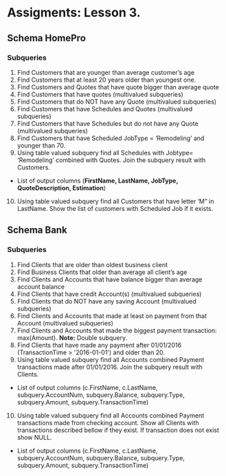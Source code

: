 # Assigments: Lesson 3.

## Schema HomePro

### Subqueries

1. Find Customers that are younger than average customer’s age 
2. Find Customers that at least 20 years older than youngest one. 
3. Find Customers and Quotes that have quote bigger than average quote 
4. Find Customers that have quotes (multivalued subqueries) 
5. Find Customers that do NOT have any Quote (multivalued subqueries) 
6. Find Customers that have Schedules and Quotes (multivalued subqueries) 
7. Find Customers that have Schedules but do not have any Quote (multivalued subqueries) 
8. Find Customers that have Scheduled JobType = ‘Remodeling’ and younger than 70. 
9. Using table valued subquery find all Schedules with Jobtype= ‘Remodeling’ combined with Quotes. Join the subquery result with Customers.
-	List of output columns (<b>FirstName, LastName, JobType, QuoteDescription, Estimation</b>)
10. Using table valued subquery find all Customers that have letter ‘M” in LastName. Show the list of customers with Scheduled Job if it exists.

## Schema Bank 

### Subqueries

1. Find Clients that are older than oldest business client 
2. Find Business Clients that older than average all client’s age 
3. Find Clients and Accounts that have balance bigger than average account balance 
4. Find Clients that have credit Account(s) (multivalued subqueries) 
5. Find Clients that do NOT have any saving Account (multivalued subqueries) 
6. Find Clients and Accounts that made at least on payment from that Account (multivalued subqueries) 
7. Find Clients and Accounts that made the biggest payment transaction: max(Amount). 
<b>Note:</b> Double subquery. 
8. Find Clients that have made any payment after 01/01/2016 (TransactionTime > '2016-01-01') and older than 20. 
9. Using table valued subquery find all Accounts combined Payment transactions made after 01/01/2016. Join the subquery result with Clients.
-	List of output columns (c.FirstName, c.LastName, subquery.AccountNum, subquery.Balance, subquery.Type, subquery.Amount, subquery.TransactionTime) 
10. Using table valued subquery find all Accounts combined Payment transactions made from checking account. Show all Clients with transactions described bellow if they exist. If transaction does not exist show NULL.
- List of output columns (c.FirstName, c.LastName, subquery.AccountNum, subquery.Balance, subquery.Type, subquery.Amount, subquery.TransactionTime)